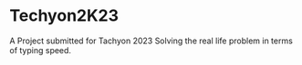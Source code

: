 # Techyon2K23
A Project submitted for Tachyon 2023
Solving the real life problem in terms of typing speed.
